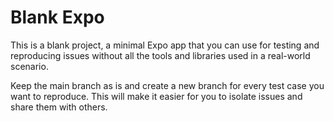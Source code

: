 # Blank Expo

This is a blank project, a minimal Expo app that you can use for testing and reproducing issues without all the tools and libraries used in a real-world scenario.

Keep the main branch as is and create a new branch for every test case you want to reproduce. This will make it easier for you to isolate issues and share them with others.

